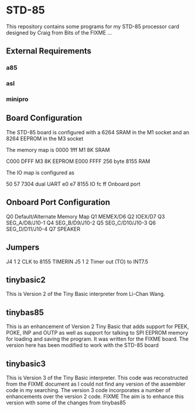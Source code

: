 # STD-85
This repository contains some programs for my STD-85 processor card designed by Craig from Bits of the FIXME ...

## External Requirements
### a85

### asl

### minipro

## Board Configuration

The STD-85 board is configured with a 6264 SRAM in the M1 socket and an 8264 EEPROM in the M3 socket

The memory map is
0000	1fff	M1 8K SRAM

C000	DFFF	M3 8K EEPROM
E000	FFFF	256 byte 8155 RAM

The IO map is configured as

50	57	7304 dual UART
e0	e7	8155 IO
fc	ff	Onboard port

## Onboard Port Configuration
Q0	Default/Alternate Memory Map
Q1	MEMEX/D6
Q2	IOEX/D7
Q3	SEG_A/D8/J10-1
Q4	SEG_B/D9/J10-2
Q5	SEG_C/D10/J10-3
Q6	SEG_D/D11/J10-4
Q7	SPEAKER

## Jumpers

J4	1	2	CLK to 8155 TIMERIN
J5	1	2	Timer out (TO) to INT7.5




## tinybasic2
This is Version 2 of the Tiny Basic interpreter from Li-Chan Wang.

## tinybas85
This is an enhancement of Version 2 Tiny Basic that adds support for PEEK, POKE, INP and OUTP as well as support for talking to SPI EEPROM memory for loading and saving the program. It was written for the FIXME board. The version here has been modified to work with the STD-85 board

## tinybasic3
This is Version 3 of the Tiny Basic interpreter. This code was reconstructed from the FIXME document as I could not find any version of the assembler code in my searching. The version 3 code incorporates a number of enhancements over the version 2 code.
FIXME
The aim is to enhance this version with some of the changes from tinybas85

